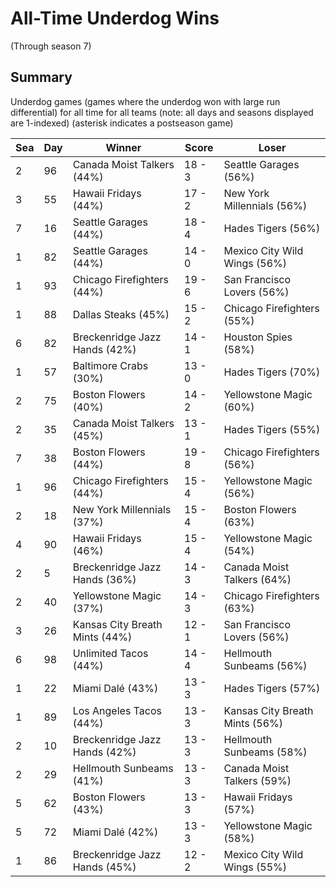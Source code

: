 # All-Time Underdog Wins
(Through season 7)

## Summary



Underdog games (games where the underdog won with large run differential) for all time for all teams (note: all days and seasons displayed are 1-indexed) (asterisk indicates a postseason game)


| Sea | Day | Winner | Score | Loser | 
| ------ |------ |------ |------ |------ |
| 2 | 96 | Canada Moist Talkers (44%) | 18 - 3 | Seattle Garages (56%) | 
| 3 | 55 | Hawaii Fridays (44%) | 17 - 2 | New York Millennials (56%) | 
| 7 | 16 | Seattle Garages (44%) | 18 - 4 | Hades Tigers (56%) | 
| 1 | 82 | Seattle Garages (44%) | 14 - 0 | Mexico City Wild Wings (56%) | 
| 1 | 93 | Chicago Firefighters (44%) | 19 - 6 | San Francisco Lovers (56%) | 
| 1 | 88 | Dallas Steaks (45%) | 15 - 2 | Chicago Firefighters (55%) | 
| 6 | 82 | Breckenridge Jazz Hands (42%) | 14 - 1 | Houston Spies (58%) | 
| 1 | 57 | Baltimore Crabs (30%) | 13 - 0 | Hades Tigers (70%) | 
| 2 | 75 | Boston Flowers (40%) | 14 - 2 | Yellowstone Magic (60%) | 
| 2 | 35 | Canada Moist Talkers (45%) | 13 - 1 | Hades Tigers (55%) | 
| 7 | 38 | Boston Flowers (44%) | 19 - 8 | Chicago Firefighters (56%) | 
| 1 | 96 | Chicago Firefighters (44%) | 15 - 4 | Yellowstone Magic (56%) | 
| 2 | 18 | New York Millennials (37%) | 15 - 4 | Boston Flowers (63%) | 
| 4 | 90 | Hawaii Fridays (46%) | 15 - 4 | Yellowstone Magic (54%) | 
| 2 | 5 | Breckenridge Jazz Hands (36%) | 14 - 3 | Canada Moist Talkers (64%) | 
| 2 | 40 | Yellowstone Magic (37%) | 14 - 3 | Chicago Firefighters (63%) | 
| 3 | 26 | Kansas City Breath Mints (44%) | 12 - 1 | San Francisco Lovers (56%) | 
| 6 | 98 | Unlimited Tacos (44%) | 14 - 4 | Hellmouth Sunbeams (56%) | 
| 1 | 22 | Miami Dalé (43%) | 13 - 3 | Hades Tigers (57%) | 
| 1 | 89 | Los Angeles Tacos (44%) | 13 - 3 | Kansas City Breath Mints (56%) | 
| 2 | 10 | Breckenridge Jazz Hands (42%) | 13 - 3 | Hellmouth Sunbeams (58%) | 
| 2 | 29 | Hellmouth Sunbeams (41%) | 13 - 3 | Canada Moist Talkers (59%) | 
| 5 | 62 | Boston Flowers (43%) | 13 - 3 | Hawaii Fridays (57%) | 
| 5 | 72 | Miami Dalé (42%) | 13 - 3 | Yellowstone Magic (58%) | 
| 1 | 86 | Breckenridge Jazz Hands (45%) | 12 - 2 | Mexico City Wild Wings (55%) | 


